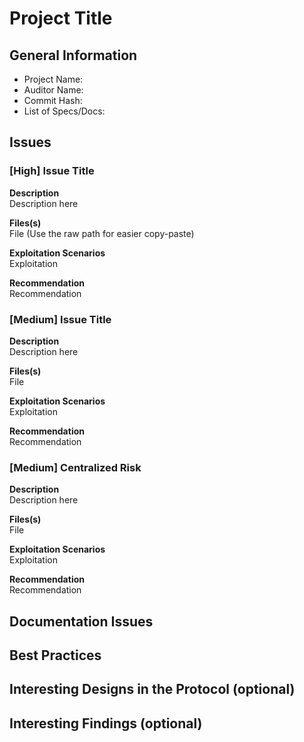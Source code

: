 # Project Title

## General Information
- Project Name:
- Auditor Name:
- Commit Hash:
- List of Specs/Docs:


## Issues

### [High] Issue Title

**Description**  
Description here

**Files(s)**  
File (Use the raw path for easier copy-paste)

**Exploitation Scenarios**  
Exploitation

**Recommendation**  
Recommendation


### [Medium] Issue Title  
**Description**  
Description here

**Files(s)**  
File

**Exploitation Scenarios**  
Exploitation

**Recommendation**  
Recommendation


### [Medium] Centralized Risk 
**Description**  
Description here

**Files(s)**  
File

**Exploitation Scenarios**  
Exploitation

**Recommendation**  
Recommendation


## Documentation Issues  


## Best Practices  

## Interesting Designs in the Protocol (optional)  

## Interesting Findings (optional)  
